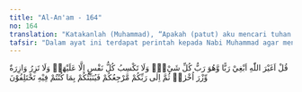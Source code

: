 ```yaml
---
title: "Al-An'am - 164"
no: 164
translation: "Katakanlah (Muhammad), “Apakah (patut) aku mencari tuhan selain Allah, padahal Dialah Tuhan bagi segala sesuatu. Setiap perbuatan dosa seseorang, dirinya sendiri yang bertanggung jawab. Dan seseorang tidak akan memikul beban dosa orang lain. Kemudian kepada Tuhanmulah kamu kembali, dan akan diberitahukan-Nya kepadamu apa yang dahulu kamu perselisihkan.”"
tafsir: "Dalam ayat ini terdapat perintah kepada Nabi Muhammad agar mengatakan kepada kaumnya, bahwa mengapa ia akan mencari Allah yang lain dengan mempersekutukan-Nya dalam ibadah, berdoa untuk keperluan hidupnya agar Dia menolongnya atau melindunginya dari kesusahan dan bahaya? Mahasuci Allah dari persekutuan itu. Dialah Tuhan bagi segala sesuatu, Dialah yang menciptakan semesta alam. Selanjutnya pada ayat ini diterangkan, bahwa semua perbuatan manusia akan dipertangungjawabkan- nya sendiri, dan orang yang berbuat dosa akan menanggung sendiri dosanya itu, karena dosa seseorang tidak akan dipikul oleh orang lain. Masing-masing menerima pahala amal baiknya dan memikul dosa amal buruknya. Hal ini berulang-ulang disebutkan dalam Al-Qur'an.\n\nFirman Allah: \n\n(Yaitu) bahwa seseorang yang berdosa tidak akan memikul dosa orang lain, dan bahwa manusia hanya memperoleh apa yang telah diusahakannya. (an-Najm/53: 38-39)\n\nAyat ini cukup memberi petunjuk dan jalan hidup yang bermutu tinggi dan praktis, karena di samping harus beramal dan bekerja harus pula diperhitungkan dengan cermat dan teliti setiap amal perbuatan yang dikerjakannya. Sebab amal pekerjaan atau perbuatan itu sangat besar pengaruhnya dalam membawa nasib keberuntungan dan keruntuhan seseorang, baik di dunia maupun di akhirat. Di akhirat, perselisihan manusia dalam beragama akan diselesaikan."
---
```


قُلْ اَغَيْرَ اللّٰهِ اَبْغِيْ رَبًّا وَّهُوَ رَبُّ كُلِّ شَيْءٍۗ وَلَا تَكْسِبُ كُلُّ نَفْسٍ اِلَّا عَلَيْهَاۚ وَلَا تَزِرُ وَازِرَةٌ وِّزْرَ اُخْرٰىۚ ثُمَّ اِلٰى رَبِّكُمْ مَّرْجِعُكُمْ فَيُنَبِّئُكُمْ بِمَا كُنْتُمْ فِيْهِ تَخْتَلِفُوْنَ 
